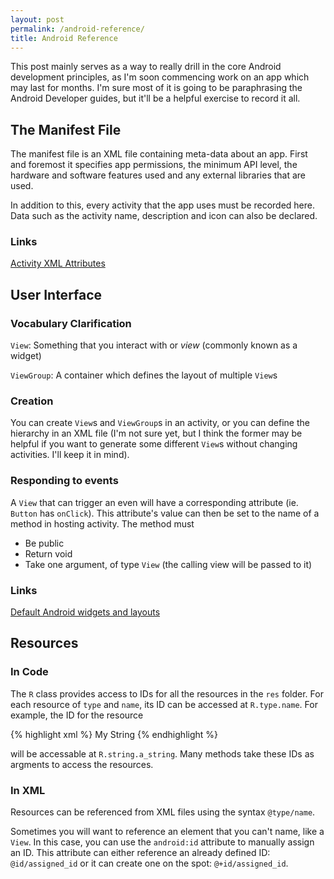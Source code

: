 ```yaml
---
layout: post
permalink: /android-reference/
title: Android Reference
---
```


This post mainly serves as a way to really drill in the core Android
development principles, as I'm soon commencing work on an app which may last
for months. I'm sure most of it is going to be paraphrasing the Android
Developer guides, but it'll be a helpful exercise to record it all.

## The Manifest File

The manifest file is an XML file containing meta-data about an app. First and
foremost it specifies app permissions, the minimum API level, the hardware and
software features used and any external libraries that are used.

In addition to this, every activity that the app uses must be recorded here.
Data such as the activity name, description and icon can also be declared.

### Links

[Activity XML Attributes](http://developer.android.com/guide/topics/manifest/activity-element.html)

## User Interface

### Vocabulary Clarification

`View`: Something that you interact with or *view* (commonly known as a widget)

`ViewGroup`: A container which defines the layout of multiple `View`s

### Creation

You can create `View`s and `ViewGroup`s in an activity, or you can define the
hierarchy in an XML file (I'm not sure yet, but I think the former may be
helpful if you want to generate some different `View`s without changing
activities. I'll keep it in mind).

### Responding to events

A `View` that can trigger an even will have a corresponding attribute
(ie. `Button` has `onClick`). This attribute's value can then be set to the
name of a method in hosting activity. The method must

- Be public
- Return void
- Take one argument, of type `View` (the calling view will be passed to it)

### Links
[Default Android widgets and layouts](http://developer.android.com/reference/android/widget/package-summary.html)

## Resources

### In Code

The `R` class provides access to IDs for all the resources in the `res` folder.
For each resource of `type` and `name`, its ID can be accessed at `R.type.name`. 
For example, the ID for the resource

{% highlight xml %}
<string name="a_string">My String</string>
{% endhighlight %}

will be accessable at `R.string.a_string`. Many methods take these IDs as
argments to access the resources.

### In XML

Resources can be referenced from XML files using the syntax `@type/name`.

Sometimes you will want to reference an element that you can't name, like a
`View`. In this case, you can use the `android:id` attribute to manually
assign an ID. This attribute can either reference an already defined ID:
`@id/assigned_id` or it can create one on the spot: `@+id/assigned_id`.
